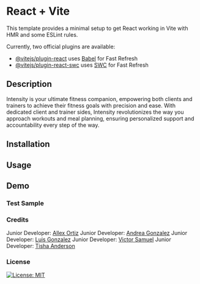 # React + Vite

This template provides a minimal setup to get React working in Vite with HMR and some ESLint rules.

Currently, two official plugins are available:


- [@vitejs/plugin-react](https://github.com/vitejs/vite-plugin-react/blob/main/packages/plugin-react/README.md) uses [Babel](https://babeljs.io/) for Fast Refresh
- [@vitejs/plugin-react-swc](https://github.com/vitejs/vite-plugin-react-swc) uses [SWC](https://swc.rs/) for Fast Refresh

## Description

Intensity is your ultimate fitness companion, empowering both clients and trainers to achieve their fitness goals with precision and ease. With dedicated client and trainer sides, Intensity revolutionizes the way you approach workouts and meal planning, ensuring personalized support and accountability every step of the way.

## Installation

## Usage

## Demo

### Test Sample

### Credits

Junior Developer: [Allex Ortiz](https://github.com/allexortiz)
Junior Developer: [Andrea Gonzalez](https://github.com/H3yJ4yy)
Junior Developer: [Luis Gonzalez](https://github.com/LgCodes94)
Junior Developer: [Victor Samuel](https://github.com/VictorSamuel-dev)
Junior Developer: [Tisha Anderson](https://github.com/tishaanderson)

### License

[![License: MIT](https://img.shields.io/badge/License-MIT-yellow.svg)](https://opensource.org/licenses/MIT)

